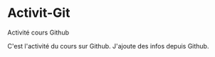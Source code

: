 # Activit-Git
Activité cours Github

C'est l'activité du cours sur Github.
J'ajoute des infos depuis Github.
